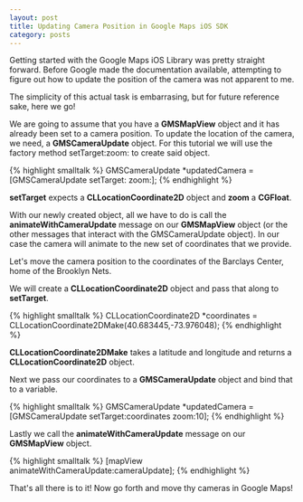 ```yaml
---
layout: post
title: Updating Camera Position in Google Maps iOS SDK
category: posts
---
```


Getting started with the Google Maps iOS Library was pretty straight
forward. Before Google made the documentation available,
attempting to figure out how to update the position of the camera was
not apparent to me.

The simplicity of this actual task is embarrasing, but for future
reference sake, here we go!

We are going to assume that you have a **GMSMapView** object and it has
already been set to a camera position. To update the location of the camera, we need, a
**GMSCameraUpdate** object. For this tutorial we will use the factory
method setTarget:zoom: to create said object.

{% highlight smalltalk %}
  GMSCameraUpdate *updatedCamera = [GMSCameraUpdate setTarget: zoom:];
{% endhighlight %}

**setTarget** expects a **CLLocationCoordinate2D** object and **zoom** a **CGFloat**.

With our newly created object, all we have to do is call the **animateWithCameraUpdate** message on our **GMSMapView** object (or the other messages that interact with the GMSCameraUpdate object). In our case the camera will animate to the new set of coordinates that we provide.

Let's move the camera position to the coordinates of the Barclays Center,
home of the Brooklyn Nets.

We will create a **CLLocationCoordinate2D** object and pass that along to
**setTarget**.

{% highlight smalltalk %}
  CLLocationCoordinate2D *coordinates = CLLocationCoordinate2DMake(40.683445,-73.976048);
{% endhighlight %}

**CLLocationCoordinate2DMake** takes a latitude and longitude and returns a
**CLLocationCoordinate2D** object.

Next we pass our coordinates to a **GMSCameraUpdate** object and bind that
to a variable.

{% highlight smalltalk %}
  GMSCameraUpdate *updatedCamera = [GMSCameraUpdate setTarget:coordinates zoom:10];
{% endhighlight %}

Lastly we call the **animateWithCameraUpdate** message on our **GMSMapView**
object.

{% highlight smalltalk %}
  [mapView animateWithCameraUpdate:cameraUpdate];
{% endhighlight %}

That's all there is to it! Now go forth and move thy cameras in Google
Maps!
